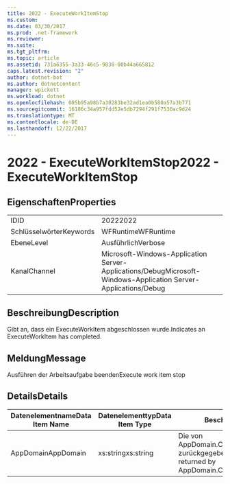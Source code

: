 ```yaml
---
title: 2022 - ExecuteWorkItemStop
ms.custom: 
ms.date: 03/30/2017
ms.prod: .net-framework
ms.reviewer: 
ms.suite: 
ms.tgt_pltfrm: 
ms.topic: article
ms.assetid: 731a6355-3a33-46c5-9830-00b44a665812
caps.latest.revision: "2"
author: dotnet-bot
ms.author: dotnetcontent
manager: wpickett
ms.workload: dotnet
ms.openlocfilehash: 005b95a98b7a30283be32ad1ea0b580a57a3b771
ms.sourcegitcommit: 16186c34a957fdd52e5db7294f291f7530ac9d24
ms.translationtype: MT
ms.contentlocale: de-DE
ms.lasthandoff: 12/22/2017
---
```

# <a name="2022---executeworkitemstop"></a><span data-ttu-id="d43a0-102">2022 - ExecuteWorkItemStop</span><span class="sxs-lookup"><span data-stu-id="d43a0-102">2022 - ExecuteWorkItemStop</span></span>
## <a name="properties"></a><span data-ttu-id="d43a0-103">Eigenschaften</span><span class="sxs-lookup"><span data-stu-id="d43a0-103">Properties</span></span>  
  
|||  
|-|-|  
|<span data-ttu-id="d43a0-104">ID</span><span class="sxs-lookup"><span data-stu-id="d43a0-104">ID</span></span>|<span data-ttu-id="d43a0-105">2022</span><span class="sxs-lookup"><span data-stu-id="d43a0-105">2022</span></span>|  
|<span data-ttu-id="d43a0-106">Schlüsselwörter</span><span class="sxs-lookup"><span data-stu-id="d43a0-106">Keywords</span></span>|<span data-ttu-id="d43a0-107">WFRuntime</span><span class="sxs-lookup"><span data-stu-id="d43a0-107">WFRuntime</span></span>|  
|<span data-ttu-id="d43a0-108">Ebene</span><span class="sxs-lookup"><span data-stu-id="d43a0-108">Level</span></span>|<span data-ttu-id="d43a0-109">Ausführlich</span><span class="sxs-lookup"><span data-stu-id="d43a0-109">Verbose</span></span>|  
|<span data-ttu-id="d43a0-110">Kanal</span><span class="sxs-lookup"><span data-stu-id="d43a0-110">Channel</span></span>|<span data-ttu-id="d43a0-111">Microsoft-Windows-Application Server-Applications/Debug</span><span class="sxs-lookup"><span data-stu-id="d43a0-111">Microsoft-Windows-Application Server-Applications/Debug</span></span>|  
  
## <a name="description"></a><span data-ttu-id="d43a0-112">Beschreibung</span><span class="sxs-lookup"><span data-stu-id="d43a0-112">Description</span></span>  
 <span data-ttu-id="d43a0-113">Gibt an, dass ein ExecuteWorkItem abgeschlossen wurde.</span><span class="sxs-lookup"><span data-stu-id="d43a0-113">Indicates an ExecuteWorkItem has completed.</span></span>  
  
## <a name="message"></a><span data-ttu-id="d43a0-114">Meldung</span><span class="sxs-lookup"><span data-stu-id="d43a0-114">Message</span></span>  
 <span data-ttu-id="d43a0-115">Ausführen der Arbeitsaufgabe beenden</span><span class="sxs-lookup"><span data-stu-id="d43a0-115">Execute work item stop</span></span>  
  
## <a name="details"></a><span data-ttu-id="d43a0-116">Details</span><span class="sxs-lookup"><span data-stu-id="d43a0-116">Details</span></span>  
  
|<span data-ttu-id="d43a0-117">Datenelementname</span><span class="sxs-lookup"><span data-stu-id="d43a0-117">Data Item Name</span></span>|<span data-ttu-id="d43a0-118">Datenelementtyp</span><span class="sxs-lookup"><span data-stu-id="d43a0-118">Data Item Type</span></span>|<span data-ttu-id="d43a0-119">Beschreibung</span><span class="sxs-lookup"><span data-stu-id="d43a0-119">Description</span></span>|  
|--------------------|--------------------|-----------------|  
|<span data-ttu-id="d43a0-120">AppDomain</span><span class="sxs-lookup"><span data-stu-id="d43a0-120">AppDomain</span></span>|<span data-ttu-id="d43a0-121">xs:string</span><span class="sxs-lookup"><span data-stu-id="d43a0-121">xs:string</span></span>|<span data-ttu-id="d43a0-122">Die von AppDomain.CurrentDomain.FriendlyName zurückgegebene Zeichenfolge.</span><span class="sxs-lookup"><span data-stu-id="d43a0-122">The string returned by AppDomain.CurrentDomain.FriendlyName.</span></span>|
